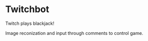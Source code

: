 # Twitchbot
Twitch plays blackjack!

Image reconization and input through comments to control game.

